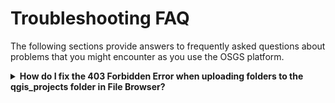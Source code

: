 # Troubleshooting FAQ

The following sections provide answers to frequently asked questions about problems that you might encounter as you use the OSGS platform.

<details><summary>
<strong>How do I fix the 403 Forbidden Error when uploading folders to the qgis_projects folder in File Browser?</strong>
</summary><br/>
To fix this error, run the following command in the terminal of the server where you have set up OSGS.

```
sudo sh -c "cd /var/lib/docker/volumes/osgisstack_qgis_projects/; chown -R 1000:1000 _data; chmod o-w -R *; chmod ug+rw -R *;"
```
</details>